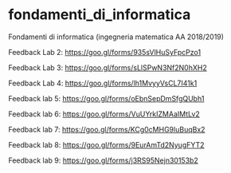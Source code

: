# fondamenti_di_informatica
Fondamenti di informatica (ingegneria matematica AA 2018/2019)

Feedback Lab 2:
https://goo.gl/forms/935sVlHuSyFpcPzo1

Feedback Lab 3:
https://goo.gl/forms/sLlSPwN3Nf2N0hXH2

Feedback Lab 4:
https://goo.gl/forms/lh1MvyyVsCL7I41k1

Feedback lab 5:
https://goo.gl/forms/oEbnSepDmSfgQUbh1

Feedback lab 6:
https://goo.gl/forms/VuUYrkIZMAaIMtLv2

Feedback lab 7:
https://goo.gl/forms/KCg0cMHG9luBuqBx2

Feedback lab 8:
https://goo.gl/forms/9EurAmTd2NyugFYT2

Feedback lab 9:
https://goo.gl/forms/j3RS95Nejn30153b2
